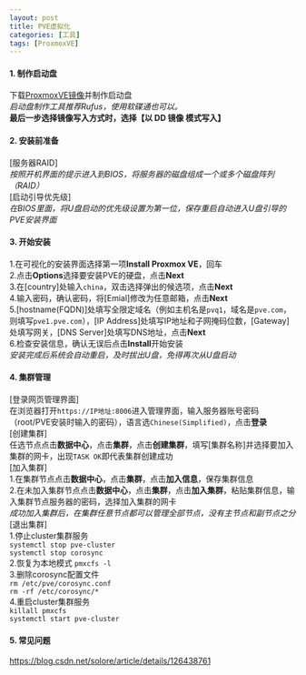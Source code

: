 ```yaml
---
layout: post
title: PVE虚拟化
categories: [工具]
tags: [ProxmoxVE]
---
```

#### 1. 制作启动盘
下载[ProxmoxVE镜像](https://www.proxmox.com/en/downloads/category/iso-images-pve)并制作启动盘  
*启动盘制作工具推荐Rufus，使用软碟通也可以。*  
**最后一步选择镜像写入方式时，选择【以 DD 镜像 模式写入】**  
<!-- more -->
#### 2. 安装前准备
[服务器RAID]  
*按照开机界面的提示进入到BIOS，将服务器的磁盘组成一个或多个磁盘阵列（RAID）*   
[启动引导优先级]  
*在BIOS里面，将U盘启动的优先级设置为第一位，保存重启自动进入U盘引导的PVE安装界面*  
#### 3. 开始安装
1.在可视化的安装界面选择第一项**Install Proxmox VE**，回车  
2.点击**Options**选择要安装PVE的硬盘，点击**Next**  
3.在[country]处输入`china`，双击选择弹出的候选项，点击**Next**  
4.输入密码，确认密码，将[Emial]修改为任意邮箱，点击**Next**  
5.[hostname(FQDN)]处填写全限定域名（例如主机名是`pvq1`，域名是`pve.com`，则填写`pve1.pve.com`），[IP Address]处填写IP地址和子网掩码位数，[Gateway]处填写网关，[DNS Server]处填写DNS地址，点击**Next**  
6.检查安装信息，确认无误后点击**Install**开始安装  
*安装完成后系统会自动重启，及时拔出U盘，免得再次从U盘启动*  
#### 4. 集群管理
[登录网页管理界面]  
在浏览器打开`https://IP地址:8006`进入管理界面，输入服务器账号密码（root/PVE安装时输入的密码），语言选`Chinese(Simplified)`，点击**登录**  
[创建集群]  
任选节点点击**数据中心**，点击**集群**，点击**创建集群**，填写[集群名称]并选择要加入集群的网卡，出现`TASK OK`即代表集群创建成功  
[加入集群]  
1.在集群节点点击**数据中心**，点击**集群**，点击**加入信息**，保存集群信息  
2.在未加入集群节点点击**数据中心**，点击**集群**，点击**加入集群**，粘贴集群信息，输入集群节点服务器的密码，选择加入集群的网卡  
*成功加入集群后，在集群任意节点都可以管理全部节点，没有主节点和副节点之分*  
[退出集群]  
1.停止cluster集群服务  
`systemctl stop pve-cluster`  
`systemctl stop corosync`  
2.恢复为本地模式
`pmxcfs -l`  
3.删除corosync配置文件  
`rm /etc/pve/corosync.conf`  
`rm -rf /etc/corosync/*`  
4.重启cluster集群服务  
`killall pmxcfs`  
`systemctl start pve-cluster`  
#### 5. 常见问题
https://blog.csdn.net/solore/article/details/126438761
